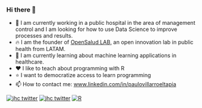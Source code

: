### Hi there 👋

- 🔭 I am currently working in a public hospital in the area of management control and I am looking for how to use Data Science to improve processes and results.
- 🔥 I am the founder of [OpenSalud LAB](https://opensaludlab.org), an open innovation lab in public health from LATAM.
- 🌱 I am currently learning about machine learning applications in healthcare.
- ❤️ I like to teach about programming with R 
- ⭐ I want to democratize access to learn programming 
- 📫 How to contact me: www.linkedin.com/in/paulovillarroeltapia

[![jhc twitter](https://img.shields.io/badge/Twitter-@chazkon-00aced.svg?style=flat&logo=twitter)](https://twitter.com/chazkon)
[![jhc twitter](https://img.shields.io/badge/Twitter-@opensaludlab-00aced.svg?style=flat&logo=twitter)](https://twitter.com/opensaludlab)
[![R](https://img.shields.io/badge/-script-276DC3.svg?style=flat&logo=R)](https://cran.r-project.org)
